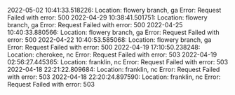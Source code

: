 2022-05-02 10:41:33.518226: Location: flowery branch, ga Error: Request Failed with error: 500
2022-04-29 10:38:41.501751: Location: flowery branch, ga Error: Request Failed with error: 500
2022-04-25 10:40:33.880566: Location: flowery branch, ga Error: Request Failed with error: 500
2022-04-22 10:40:53.585068: Location: flowery branch, ga Error: Request Failed with error: 500
2022-04-19 17:10:50.238248: Location: cherokee, nc Error: Request Failed with error: 503
2022-04-19 02:56:27.445365: Location: franklin, nc Error: Request Failed with error: 503
2022-04-18 22:21:22.809684: Location: franklin, nc Error: Request Failed with error: 503
2022-04-18 22:20:24.897590: Location: franklin, nc Error: Request Failed with error: 503
